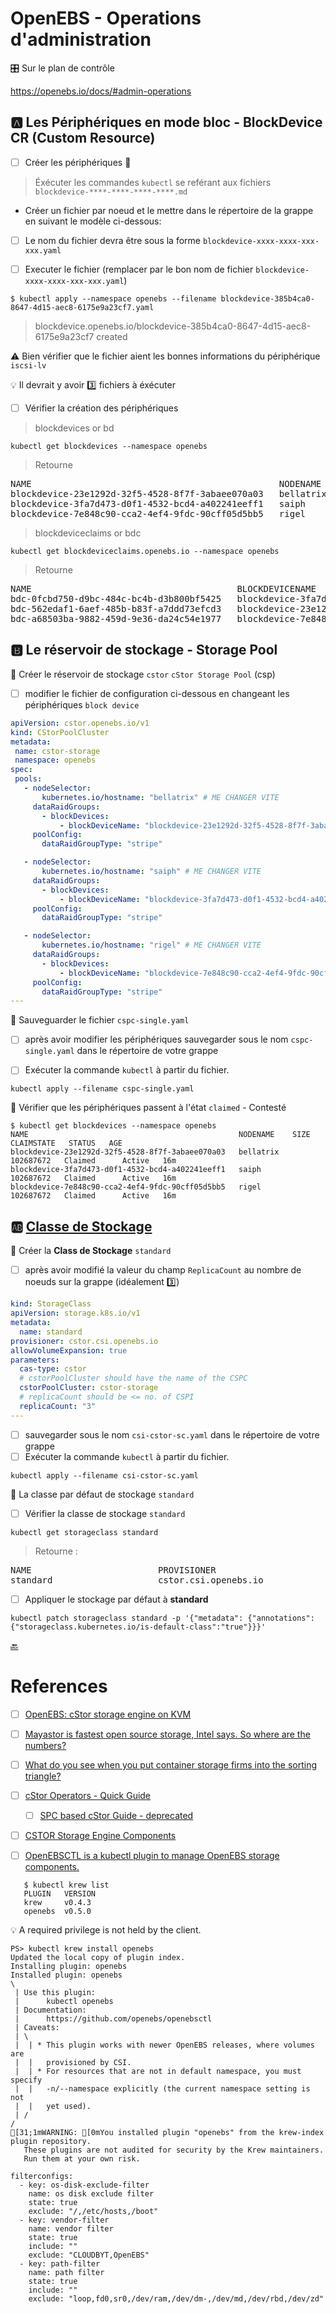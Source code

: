# OpenEBS - Operations d'administration

:control_knobs: Sur le plan de contrôle

https://openebs.io/docs/#admin-operations

## :a: Les Périphériques en mode bloc - BlockDevice CR (Custom Resource)


- [ ] Créer les périphériques :roll_of_paper:

> Éxécuter les commandes `kubectl` se reférant aux fichiers `blockdevice-****-****-****-****.md`

* Créer un fichier par noeud et le mettre dans le répertoire de la grappe en suivant le modèle ci-dessous:

- [ ] Le nom du fichier devra être sous la forme `blockdevice-xxxx-xxxx-xxx-xxx.yaml`

- [ ] Executer le fichier (remplacer par le bon nom de fichier `blockdevice-xxxx-xxxx-xxx-xxx.yaml`)

```
$ kubectl apply --namespace openebs --filename blockdevice-385b4ca0-8647-4d15-aec8-6175e9a23cf7.yaml
```
> blockdevice.openebs.io/blockdevice-385b4ca0-8647-4d15-aec8-6175e9a23cf7 created


:warning: Bien vérifier que le fichier aient les bonnes informations du périphérique `iscsi-lv`


:bulb: Il devrait y avoir :three: fichiers à éxécuter


- [ ] Vérifier la création des périphériques

> blockdevices or bd

```
kubectl get blockdevices --namespace openebs   
```
> Retourne
<pre>
NAME                                               NODENAME    SIZE           CLAIMSTATE   STATUS   AGE
blockdevice-23e1292d-32f5-4528-8f7f-3abaee070a03   bellatrix   107374182400   Unclaimed    Active   4m2s
blockdevice-3fa7d473-d0f1-4532-bcd4-a402241eeff1   saiph       107374182400   Unclaimed    Active   3m41s
blockdevice-7e848c90-cca2-4ef4-9fdc-90cff05d5bb5   rigel       107374182400   Unclaimed    Active   3m26s
</pre>

> blockdeviceclaims or bdc

```
kubectl get blockdeviceclaims.openebs.io --namespace openebs
```
> Retourne
<pre>
NAME                                       BLOCKDEVICENAME                                    PHASE   AGE
bdc-0fcbd750-d9bc-484c-bc4b-d3b800bf5425   blockdevice-3fa7d473-d0f1-4532-bcd4-a402241eeff1   Bound   17h
bdc-562edaf1-6aef-485b-b83f-a7ddd73efcd3   blockdevice-23e1292d-32f5-4528-8f7f-3abaee070a03   Bound   17h
bdc-a68503ba-9882-459d-9e36-da24c54e1977   blockdevice-7e848c90-cca2-4ef4-9fdc-90cff05d5bb5   Bound   17h
</pre>

## :b: Le réservoir de stockage - Storage Pool

:round_pushpin: Créer le réservoir de stockage `cstor` `cStor Storage Pool` (csp)

- [ ] modifier le fichier de configuration ci-dessous en changeant les périphériques `block device`

```yaml
apiVersion: cstor.openebs.io/v1
kind: CStorPoolCluster
metadata:
 name: cstor-storage
 namespace: openebs
spec:
 pools:
   - nodeSelector:
       kubernetes.io/hostname: "bellatrix" # ME CHANGER VITE
     dataRaidGroups:
       - blockDevices:
           - blockDeviceName: "blockdevice-23e1292d-32f5-4528-8f7f-3abaee070a03" # ME CHANGER VITE
     poolConfig:
       dataRaidGroupType: "stripe"

   - nodeSelector:
       kubernetes.io/hostname: "saiph" # ME CHANGER VITE
     dataRaidGroups:
       - blockDevices:
           - blockDeviceName: "blockdevice-3fa7d473-d0f1-4532-bcd4-a402241eeff1" # ME CHANGER VITE
     poolConfig:
       dataRaidGroupType: "stripe"

   - nodeSelector:
       kubernetes.io/hostname: "rigel" # ME CHANGER VITE
     dataRaidGroups:
       - blockDevices:
           - blockDeviceName: "blockdevice-7e848c90-cca2-4ef4-9fdc-90cff05d5bb5" # ME CHANGER VITE
     poolConfig:
       dataRaidGroupType: "stripe"
---
```

:round_pushpin: Sauveguarder le fichier `cspc-single.yaml`

- [ ] après avoir modifier les périphériques sauvegarder sous le nom `cspc-single.yaml` dans le répertoire de votre grappe

- [ ] Exécuter la commande `kubectl` à partir du fichier.

```
kubectl apply --filename cspc-single.yaml
```

:round_pushpin: Vérifier que les périphériques passent à l'état `claimed` - Contesté

```
$ kubectl get blockdevices --namespace openebs
NAME                                               NODENAME    SIZE        CLAIMSTATE   STATUS   AGE
blockdevice-23e1292d-32f5-4528-8f7f-3abaee070a03   bellatrix   102687672   Claimed      Active   16m
blockdevice-3fa7d473-d0f1-4532-bcd4-a402241eeff1   saiph       102687672   Claimed      Active   16m
blockdevice-7e848c90-cca2-4ef4-9fdc-90cff05d5bb5   rigel       102687672   Claimed      Active   16m
```

## :ab: [Classe de Stockage](https://kubernetes.io/docs/concepts/storage/storage-classes/)

:round_pushpin: Créer la **Class de Stockage** `standard` 

- [ ] après avoir modifié la valeur du champ `ReplicaCount` au nombre de noeuds sur la grappe (idéalement :three:)

```yaml
kind: StorageClass
apiVersion: storage.k8s.io/v1
metadata:
  name: standard
provisioner: cstor.csi.openebs.io
allowVolumeExpansion: true
parameters:
  cas-type: cstor
  # cstorPoolCluster should have the name of the CSPC
  cstorPoolCluster: cstor-storage
  # replicaCount should be <= no. of CSPI
  replicaCount: "3"
---
```

- [ ] sauvegarder sous le nom `csi-cstor-sc.yaml` dans le répertoire de votre grappe
- [ ] Exécuter la commande `kubectl` à partir du fichier.

```
kubectl apply --filename csi-cstor-sc.yaml
```

:round_pushpin: La classe par défaut de stockage `standard`

- [ ] Vérifier la classe de stockage `standard`

```
kubectl get storageclass standard
```
> Retourne :
<pre>
NAME                        PROVISIONER                                                RECLAIMPOLICY   VOLUMEBINDINGMODE      ALLOWVOLUMEEXPANSION   AGE
standard                    cstor.csi.openebs.io                                       Delete          Immediate              true                   4s
</pre>

- [ ] Appliquer le stockage par défaut à **standard**

```
kubectl patch storageclass standard -p '{"metadata": {"annotations":{"storageclass.kubernetes.io/is-default-class":"true"}}}'
```

[:back:](../../#floppy_disk-le-stockage)

# References

- [ ] [OpenEBS: cStor storage engine on KVM](https://technology.amis.nl/platform/openebs-cstor-storage-engine-on-kvm)
- [ ] [Mayastor is fastest open source storage, Intel says. So where are the numbers?](https://blocksandfiles.com/2021/03/08/intel-says-mayastor-is-fastest-open-source-storage)
- [ ] [What do you see when you put container storage firms into the sorting triangle?](https://blocksandfiles.com/2021/03/05/data-storage-news-digest-container-storage/)

- [ ] [cStor Operators - Quick Guide](https://github.com/openebs/cstor-operators/blob/develop/docs/quick.md)
    - [ ] [SPC based cStor Guide - deprecated](https://openebs.io/docs/deprecated/spc-based-cstor)

- [ ] [CSTOR Storage Engine Components](https://github.com/openebs/openebsctl/tree/develop/docs/cstor)
- [ ] [OpenEBSCTL is a kubectl plugin to manage OpenEBS storage components.](https://github.com/openebs/openebsctl)
```
   $ kubectl krew list
   PLUGIN   VERSION
   krew     v0.4.3
   openebs  v0.5.0
```

:bulb: A required privilege is not held by the client.

```
PS> kubectl krew install openebs
Updated the local copy of plugin index.
Installing plugin: openebs
Installed plugin: openebs
\
 | Use this plugin:
 |      kubectl openebs
 | Documentation:
 |      https://github.com/openebs/openebsctl
 | Caveats:
 | \
 |  | * This plugin works with newer OpenEBS releases, where volumes are
 |  |   provisioned by CSI.
 |  | * For resources that are not in default namespace, you must specify
 |  |   -n/--namespace explicitly (the current namespace setting is not
 |  |   yet used).
 | /
/
[31;1mWARNING: [0mYou installed plugin "openebs" from the krew-index plugin repository.
   These plugins are not audited for security by the Krew maintainers.
   Run them at your own risk.
```

```
filterconfigs:
  - key: os-disk-exclude-filter
    name: os disk exclude filter
    state: true
    exclude: "/,/etc/hosts,/boot"
  - key: vendor-filter
    name: vendor filter
    state: true
    include: ""
    exclude: "CLOUDBYT,OpenEBS"
  - key: path-filter
    name: path filter
    state: true
    include: ""
    exclude: "loop,fd0,sr0,/dev/ram,/dev/dm-,/dev/md,/dev/rbd,/dev/zd"
```

